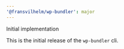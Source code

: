 ```yaml
---
'@fransvilhelm/wp-bundler': major
---
```


Initial implementation

This is the initial release of the `wp-bundler` cli.
